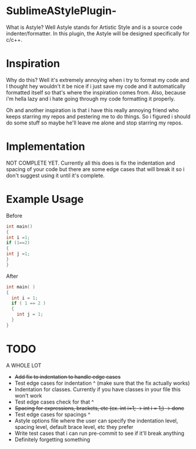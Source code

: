 # SublimeAStylePlugin-

What is Astyle? Well Astyle stands for Artistic Style and is a source code indenter/formatter. In this plugin, the Astyle will be designed specifically for c/c++. 

# Inspiration
Why do this? Well it's extremely annoying when i try to format my code and I thought hey wouldn't it be nice if i just save my code and it automatically formatted itself so that's where the inspiration comes from. Also, because i'm hella lazy and i hate going through my code formatting it properly. 

Oh and another inspiration is that i have this really annoying friend who keeps starring my repos and pestering me to do things. So i figured i should do some stuff so maybe he'll leave me alone and stop starring my repos.

# Implementation
NOT COMPLETE YET. Currently all this does is fix the indentation and spacing of your code but there are some edge cases that will break it so i don't suggest using it until it's complete.

# Example Usage
Before
```c++
int main()
{
int i =1;
if (1==2)
{
int j =1;
}
}
```
After 
```c++
int main( )
{
  int i = 1;
  if ( 1 == 2 )
  {
    int j = 1;
  }
}
```

# TODO
A WHOLE LOT 
- <strike> Add fix to indentation to handle edge cases </strike>
- Test edge cases for indentation ^ (make sure that the fix actually works)
- Indentation for classes. Currently if you have classes in your file this won't work
- Test edge cases check for that ^
- <strike> Spacing for expressions, brackets, etc (ex. int i=1; -> int i = 1;) -> done </strike>
- Test edge cases for spacings ^
- Astyle options file where the user can specify the indentation level, spacing level, default brace level, etc they prefer
- Write test cases that i can run pre-commit to see if it'll break anything 
- Definitely forgetting something 

